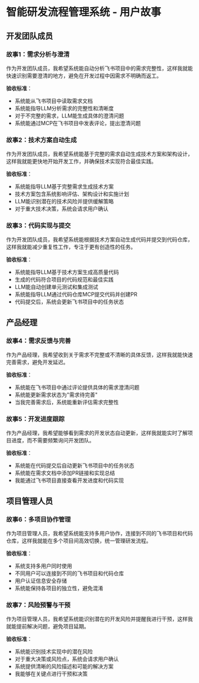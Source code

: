 # 智能研发流程管理系统 - 用户故事

## 开发团队成员

### 故事1：需求分析与澄清
作为开发团队成员，我希望系统能自动分析飞书项目中的需求完整性，这样我就能快速识别需要澄清的地方，避免在开发过程中因需求不明确而返工。

**验收标准**：
- 系统能从飞书项目中读取需求文档
- 系统能指导LLM分析需求的完整性和清晰度
- 对于不完整的需求，LLM能生成具体的澄清问题
- 系统能通过MCP在飞书项目中发表评论，提出澄清问题

### 故事2：技术方案自动生成
作为开发团队成员，我希望系统能基于完整的需求自动生成技术方案和架构设计，这样我就能更快地开始开发工作，并确保技术实现符合最佳实践。

**验收标准**：
- 系统能指导LLM基于完整需求生成技术方案
- 技术方案包含系统影响评估、架构设计和实施计划
- LLM能识别潜在的技术风险并提供缓解策略
- 对于重大技术决策，系统会请求用户确认

### 故事3：代码实现与提交
作为开发团队成员，我希望系统能根据技术方案自动生成代码并提交到代码仓库，这样我就能减少重复性工作，专注于更有创造性的任务。

**验收标准**：
- 系统能指导LLM基于技术方案生成高质量代码
- 生成的代码符合项目的代码规范和最佳实践
- LLM能自动创建单元测试和集成测试
- 系统能指导LLM通过代码仓库MCP提交代码并创建PR
- 代码提交后，系统会更新飞书项目中的任务状态

## 产品经理

### 故事4：需求反馈与完善
作为产品经理，我希望收到关于需求不完整或不清晰的具体反馈，这样我就能快速完善需求，避免开发延迟。

**验收标准**：
- 系统能在飞书项目中通过评论提供具体的需求澄清问题
- 系统能更新需求状态为"需求待完善"
- 当我完善需求后，系统能重新评估需求完整性

### 故事5：开发进度跟踪
作为产品经理，我希望能够看到需求的开发状态自动更新，这样我就能实时了解项目进度，而不需要频繁询问开发团队。

**验收标准**：
- 系统能在代码提交后自动更新飞书项目中的任务状态
- 系统能在需求文档中添加PR链接和实现总结
- 我能通过飞书项目直接查看开发进度和代码实现

## 项目管理人员

### 故事6：多项目协作管理
作为项目管理人员，我希望系统能支持多用户协作，连接到不同的飞书项目和代码仓库，这样我就能在多个项目间高效切换，统一管理研发流程。

**验收标准**：
- 系统支持多用户同时使用
- 不同用户可以连接到不同的飞书项目和代码仓库
- 用户认证信息安全存储
- 系统能保持各项目的独立性，避免混淆

### 故事7：风险预警与干预
作为项目管理人员，我希望系统能识别潜在的开发风险并提醒我进行干预，这样我就能提前解决问题，避免项目延期。

**验收标准**：
- 系统能识别技术实现中的潜在风险
- 对于重大决策或风险点，系统会请求用户确认
- 系统提供清晰的风险描述和可能的解决方案
- 我能够在关键点进行干预和决策
